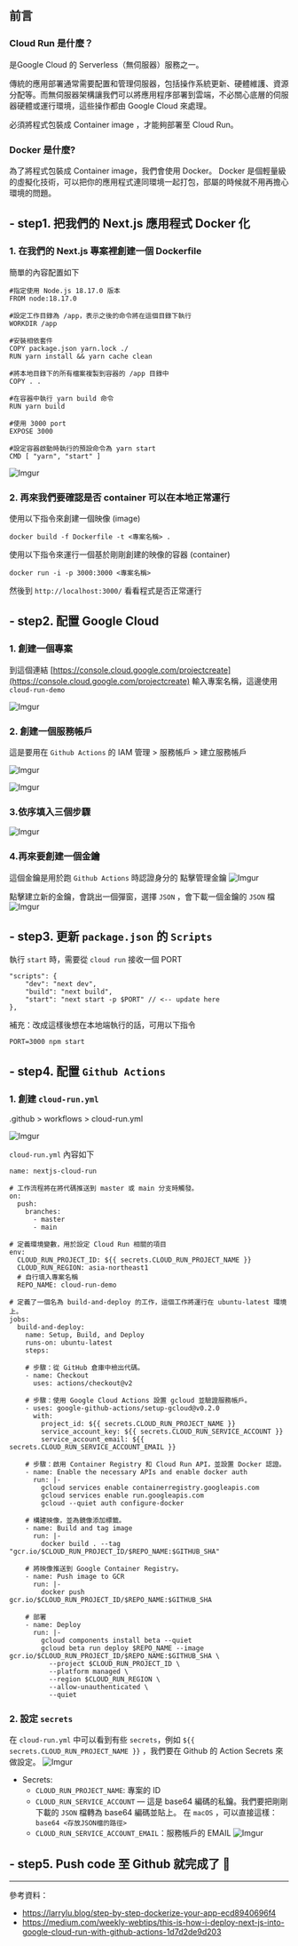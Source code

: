 ## 前言

### Cloud Run 是什麼？

是Google Cloud 的 Serverless（無伺服器）服務之一。

傳統的應用部署通常需要配置和管理伺服器，包括操作系統更新、硬體維護、資源分配等。而無伺服器架構讓我們可以將應用程序部署到雲端，不必關心底層的伺服器硬體或運行環境，這些操作都由 Google Cloud 來處理。

必須將程式包裝成 Container image ，才能夠部署至 Cloud Run。

### Docker 是什麼?

為了將程式包裝成 Container image，我們會使用 Docker。
Docker 是個輕量級的虛擬化技術，可以把你的應用程式連同環境一起打包，部屬的時候就不用再擔心環境的問題。

## - step1. 把我們的 Next.js 應用程式 Docker 化

### 1. 在我們的 Next.js 專案裡創建一個 Dockerfile

簡單的內容配置如下

```dockerfile=
#指定使用 Node.js 18.17.0 版本
FROM node:18.17.0

#設定工作目錄為 /app，表示之後的命令將在這個目錄下執行
WORKDIR /app

#安裝相依套件
COPY package.json yarn.lock ./
RUN yarn install && yarn cache clean

#將本地目錄下的所有檔案複製到容器的 /app 目錄中
COPY . .

#在容器中執行 yarn build 命令
RUN yarn build

#使用 3000 port
EXPOSE 3000

#設定容器啟動時執行的預設命令為 yarn start
CMD [ "yarn", "start" ]
```

![Imgur](https://i.imgur.com/4Yvedna.png)

### 2. 再來我們要確認是否 container 可以在本地正常運行

使用以下指令來創建一個映像 (image)

```
docker build -f Dockerfile -t <專案名稱> .
```

使用以下指令來運行一個基於剛剛創建的映像的容器 (container)

```
docker run -i -p 3000:3000 <專案名稱>
```

然後到 `http://localhost:3000/` 看看程式是否正常運行

## - step2. 配置 Google Cloud

### 1. 創建一個專案

到這個連結 [https://console.cloud.google.com/projectcreate](https://console.cloud.google.com/projectcreate)
輸入專案名稱，這邊使用 `cloud-run-demo`

![Imgur](https://i.imgur.com/T9MCi4e.png)

### 2. 創建一個服務帳戶

這是要用在 `Github Actions` 的
IAM 管理 > 服務帳戶 > 建立服務帳戶

![Imgur](https://i.imgur.com/f1XoPBl.png)

![Imgur](https://i.imgur.com/KsH25PI.png)

### 3.依序填入三個步驟

![Imgur](https://i.imgur.com/2iivD2x.png)

### 4.再來要創建一個金鑰

這個金鑰是用於跑 `Github Actions` 時認證身分的
點擊管理金鑰
![Imgur](https://i.imgur.com/xEidy9a.png)

點擊建立新的金鑰，會跳出一個彈窗，選擇 `JSON` ，會下載一個金鑰的 `JSON` 檔
![Imgur](https://i.imgur.com/eMkquGA.png)

## - step3. 更新 `package.json` 的 `Scripts`

執行 `start` 時，需要從 `cloud run` 接收一個 PORT

```j=
"scripts": {
    "dev": "next dev",
    "build": "next build",
    "start": "next start -p $PORT" // <-- update here
},
```

補充：改成這樣後想在本地端執行的話，可用以下指令

```
PORT=3000 npm start
```

## - step4. 配置 `Github Actions`

### 1. 創建 `cloud-run.yml`

.github > workflows > cloud-run.yml

![Imgur](https://i.imgur.com/bt4Rbj5.png)

`cloud-run.yml` 內容如下

```=
name: nextjs-cloud-run

# 工作流程將在將代碼推送到 master 或 main 分支時觸發。
on:
  push:
    branches:
      - master
      - main

# 定義環境變數，用於設定 Cloud Run 相關的項目
env:
  CLOUD_RUN_PROJECT_ID: ${{ secrets.CLOUD_RUN_PROJECT_NAME }}
  CLOUD_RUN_REGION: asia-northeast1
  # 自行填入專案名稱
  REPO_NAME: cloud-run-demo

# 定義了一個名為 build-and-deploy 的工作，這個工作將運行在 ubuntu-latest 環境上。
jobs:
  build-and-deploy:
    name: Setup, Build, and Deploy
    runs-on: ubuntu-latest
    steps:

    # 步驟：從 GitHub 倉庫中檢出代碼。
    - name: Checkout
      uses: actions/checkout@v2

    # 步驟：使用 Google Cloud Actions 設置 gcloud 並驗證服務帳戶。
    - uses: google-github-actions/setup-gcloud@v0.2.0
      with:
        project_id: ${{ secrets.CLOUD_RUN_PROJECT_NAME }}
        service_account_key: ${{ secrets.CLOUD_RUN_SERVICE_ACCOUNT }}
        service_account_email: ${{ secrets.CLOUD_RUN_SERVICE_ACCOUNT_EMAIL }}

    # 步驟：啟用 Container Registry 和 Cloud Run API，並設置 Docker 認證。
    - name: Enable the necessary APIs and enable docker auth
      run: |-
        gcloud services enable containerregistry.googleapis.com
        gcloud services enable run.googleapis.com
        gcloud --quiet auth configure-docker

    # 構建映像，並為鏡像添加標籤。
    - name: Build and tag image
      run: |-
        docker build . --tag "gcr.io/$CLOUD_RUN_PROJECT_ID/$REPO_NAME:$GITHUB_SHA"

    # 將映像推送到 Google Container Registry。
    - name: Push image to GCR
      run: |-
        docker push gcr.io/$CLOUD_RUN_PROJECT_ID/$REPO_NAME:$GITHUB_SHA

    # 部署
    - name: Deploy
      run: |-
        gcloud components install beta --quiet
        gcloud beta run deploy $REPO_NAME --image gcr.io/$CLOUD_RUN_PROJECT_ID/$REPO_NAME:$GITHUB_SHA \
          --project $CLOUD_RUN_PROJECT_ID \
          --platform managed \
          --region $CLOUD_RUN_REGION \
          --allow-unauthenticated \
          --quiet
```

### 2. 設定 `secrets`

在 `cloud-run.yml` 中可以看到有些 `secrets`，例如 `${{ secrets.CLOUD_RUN_PROJECT_NAME }}` ，我們要在 Github 的 Action Secrets 來做設定。
![Imgur](https://i.imgur.com/giqaKoH.png)

- Secrets:
  - `CLOUD_RUN_PROJECT_NAME`: 專案的 ID
  - `CLOUD_RUN_SERVICE_ACCOUNT` — 這是 base64 編碼的私鑰。我們要把剛剛下載的 `JSON` 檔轉為 base64 編碼並貼上。
    在 `macOS` ，可以直接這樣：
    `    base64 <存放JSON檔的路徑>`
  - `CLOUD_RUN_SERVICE_ACCOUNT_EMAIL`：服務帳戶的 EMAIL
    ![Imgur](https://i.imgur.com/7os5XPw.png)

## - step5. Push code 至 Github 就完成了 🎉

---

參考資料：

- https://larrylu.blog/step-by-step-dockerize-your-app-ecd8940696f4
- https://medium.com/weekly-webtips/this-is-how-i-deploy-next-js-into-google-cloud-run-with-github-actions-1d7d2de9d203
